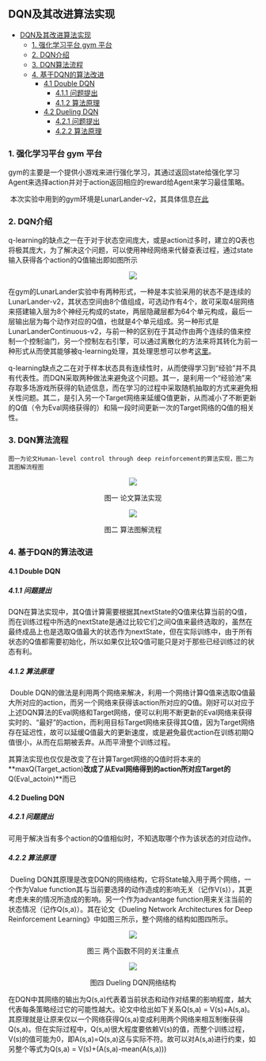 ## DQN及其改进算法实现

- [DQN及其改进算法实现](#dqn及其改进算法实现)
	- [1. 强化学习平台 gym 平台](#1-强化学习平台-gym-平台)
	- [2. DQN介绍](#2-dqn介绍)
	- [3. DQN算法流程](#3-dqn算法流程)
	- [4. 基于DQN的算法改进](#4-基于dqn的算法改进)
		- [4.1 Double DQN](#41-double-dqn)
			- [4.1.1 问题提出](#411-问题提出)
			- [4.1.2 算法原理](#412-算法原理)
		- [4.2 Dueling DQN](#42-dueling-dqn)
			- [4.2.1 问题提出](#421-问题提出)
			- [4.2.2 算法原理](#422-算法原理)

### 1. 强化学习平台 gym 平台

​	gym的主要是一个提供小游戏来进行强化学习，其通过返回state给强化学习Agent来选择action并对于action返回相应的reward给Agent来学习最佳策略。

​	本次实验中用到的gym环境是LunarLander-v2，其具体信息[在此](https://github.com/openai/gym/wiki/Leaderboard#lunarlander-v2)

### 2. DQN介绍

​	q-learning的缺点之一在于对于状态空间庞大，或是action过多时，建立的Q表也将极其庞大，为了解决这个问题，可以使用神经网络来代替查表过程，通过state输入获得各个action的Q值输出即如图所示

<p align="center">
	<img src="/img/project-image/DQN/nn.svg">
</p>

​	在gym的LunarLander实验中有两种形式，一种是本实验采用的状态不是连续的LunarLander-v2，其状态空间由8个值组成，可选动作有4个，故可采取4层网络来搭建输入层为8个神经元构成的state，两层隐藏层都为64个单元构成，最后一层输出层为每个动作对应的Q值，也就是4个单元组成。另一种形式是LunarLanderContinuous-v2，与前一种的区别在于其动作由两个连续的值来控制一个控制油门，另一个控制左右引擎，可以通过离散化的方法来将其转化为前一种形式从而使其能够被q-learning处理，其处理思想可以参考[这里](https://github.com/rhklite/apprenticeship_inverse_RL/blob/master/Apprenticeship_Inverse_Reinforcement_Learning.ipynb)。

​	q-learning缺点之二在对于样本状态具有连续性时，从而使得学习到“经验”并不具有代表性。而DQN采取两种做法来避免这个问题。其一，是利用一个“经验池”来存取多场游戏所获得的轨迹信息，而在学习的过程中采取随机抽取的方式来避免相关性问题。其二，是引入另一个Target网络来延缓Q值更新，从而减小了不断更新的Q值（令为Eval网络获得的）和隔一段时间更新一次的Target网络的Q值的相关性。

### 3. DQN算法流程

	图一为论文Human-level control through deep reinforcement的算法实现，图二为其图解流程图

<p align="center">
	<img src="/img/project-image/DQN/algorithm2.jpg">
</p>

<p align="center">图一 论文算法实现</p>

<p align="center">
	<img src="/img/project-image/DQN/algorithm.png">
</p>

<p align="center">图二 算法图解流程</p>

### 4. 基于DQN的算法改进

#### 4.1 Double DQN

##### 	4.1.1 问题提出

​		DQN在算法实现中，其Q值计算需要根据其nextState的Q值来估算当前的Q值，而在训练过程中所选的nextState是通过比较它们之间Q值来最终选取的，虽然在最终成品上也是选取Q值最大的状态作为nextState，但在实际训练中，由于所有状态的Q值都需要初始化，所以如果仅比较Q值可能只是对于那些已经训练过的状态有利。

##### 	4.1.2 算法原理

​		Double DQN的做法是利用两个网络来解决，利用一个网络计算Q值来选取Q值最大所对应的action，而另一个网络来获得该action所对应的Q值。刚好可以对应于上述DQN算法的Eval网络和Target网络，便可以利用不断更新的Eval网络来获得实时的、“最好”的action，而利用目标Target网络来获得其Q值，因为Target网络存在延迟性，故可以延缓Q值最大的更新速度，或是避免最优action在训练初期Q值很小，从而在后期被丢弃。从而平滑整个训练过程。

​		其算法实现也仅仅是改变了在计算Target网络的Q值时将本来的**maxQ(Target_action)**改成了从Eval网络得到的action所对应Target的**Q(Eval_actoin)**而已

#### 4.2 Dueling DQN

##### 	4.2.1 问题提出

​		可用于解决当有多个action的Q值相似时，不知选取哪个作为该状态的对应动作。

##### 	4.2.2 算法原理

​		Dueling DQN其原理是改变DQN的网络结构，它将State输入用于两个网络，一个作为Value function其与当前要选择的动作造成的影响无关（记作V(s)），其更考虑未来的情况所造成的影响。另一个作为advantage function用来关注当前的状态情况（记作Q(s,a)）。其在论文《Dueling Network Architectures for Deep Reinforcement Learning》中如图三所示，整个网络的结构如图四所示。

<p align="center">
	<img src="/img/project-image/DQN/dueling.jpg">
</p>

<p align="center">图三 两个函数不同的关注重点</p>

<div align=center> <img src="/img/project-image/DQN/dueling_network.jpg"> </div>			

<p align="center">图四 Dueling DQN网络结构</p>

​			在DQN中其网络的输出为Q(s,a)代表着当前状态和动作对结果的影响程度，越大代表每条策略经过它的可能性越大。论文中给出如下关系Q(s,a) = V(s)+A(s,a)。其原理就是让原来仅以一个网络获得Q(s,a)变成利用两个网络来相互制衡获得Q(s,a)。但在实际过程中，Q(s,a)很大程度要依赖V(s)的值，而整个训练过程，V(s)的值可能为0，即A(s,a)=Q(s,a)这与实际不符。故可以对A(s,a)进行约束，如另整个等式为Q(s,a) = V(s)+(A(s,a)-mean(A(s,a)))
